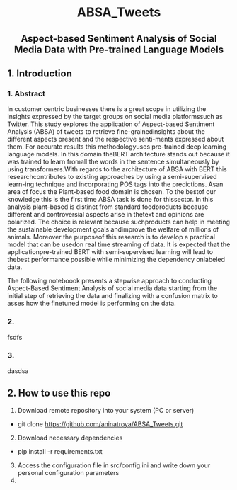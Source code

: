 # <center> ABSA_Tweets </center>
## <center> Aspect-based Sentiment Analysis of Social Media Data with Pre-trained Language Models </center>

## 1. Introduction
### 1. Abstract
In customer centric businesses there is a great scope in utilizing the insights expressed by the target groups on social media platformssuch as Twitter. This study explores the application of Aspect-based Sentiment Analysis (ABSA) of tweets to retrieve fine-grainedinsights about the different aspects present and the respective senti-ments expressed about them. For accurate results this methodologyuses pre-trained deep learning language models. In this domain theBERT architecture stands out because it was trained to learn fromall the words in the sentence simultaneously by using transformers.With regards to the architecture of ABSA with BERT this researchcontributes to existing approaches by using a semi-supervised learn-ing technique and incorporating POS tags into the predictions. Asan area of focus the Plant-based food domain is chosen. To the bestof our knowledge this is the first time ABSA task is done for thissector. In this analysis plant-based is distinct from standard foodproducts because different and controversial aspects arise in thetext and opinions are polarized. The choice is relevant because suchproducts can help in meeting the sustainable development goals andimprove the welfare of millions of animals. Moreover the purposeof this research is to develop a practical model that can be usedon real time streaming of data. It is expected that the applicationpre-trained BERT with semi-supervised learning will lead to thebest performance possible while minimizing the dependency onlabeled data.

The following noteboook presents a stepwise approach to conducting Aspect-Based Sentiment Analysis of social media data starting from the initial step of retrieving the data and finalizing with a confusion matrix to asses how the finetuned model is performing on the data.

### 2. 
fsdfs

### 3. 
dasdsa

## 2. How to use this repo
1. Download remote repository into your system (PC or server)

  - git clone https://github.com/aninatroya/ABSA_Tweets.git

2. Download necessary dependencies

  - pip install -r requirements.txt

3. Access the configuration file in src/config.ini and write down your personal configuration parameters
4. 
